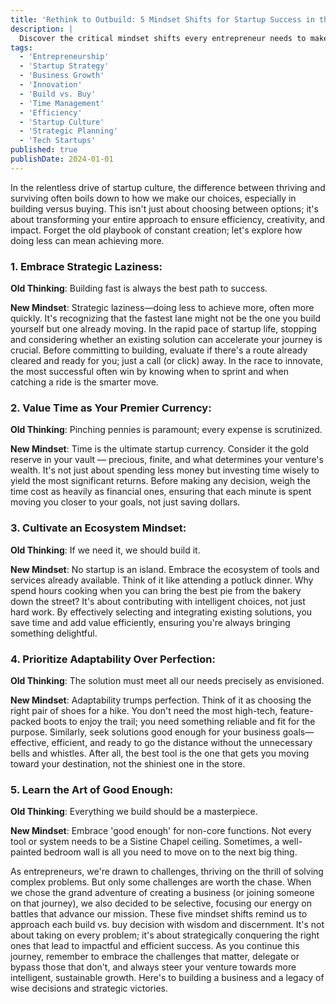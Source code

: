 ```yaml
---
title: 'Rethink to Outbuild: 5 Mindset Shifts for Startup Success in the Build vs. Buy Debate'
description: |
  Discover the critical mindset shifts every entrepreneur needs to make in the build vs. buy debate. Learn how embracing strategic laziness, valuing time, cultivating an ecosystem, prioritizing adaptability, and mastering 'good enough' can transform your startup's approach to growth and innovation.
tags:
  - 'Entrepreneurship'
  - 'Startup Strategy'
  - 'Business Growth'
  - 'Innovation'
  - 'Build vs. Buy'
  - 'Time Management'
  - 'Efficiency'
  - 'Startup Culture'
  - 'Strategic Planning'
  - 'Tech Startups'
published: true
publishDate: 2024-01-01
---
```


In the relentless drive of startup culture, the difference between thriving and surviving often boils down to how we make our choices, especially in building versus buying. This isn't just about choosing between options; it's about transforming your entire approach to ensure efficiency, creativity, and impact. Forget the old playbook of constant creation; let's explore how doing less can mean achieving more.

### **1. Embrace Strategic Laziness:**

**Old Thinking**: Building fast is always the best path to success.

**New Mindset**: Strategic laziness—doing less to achieve more, often more quickly. It's recognizing that the fastest lane might not be the one you build yourself but one already moving. In the rapid pace of startup life, stopping and considering whether an existing solution can accelerate your journey is crucial. Before committing to building, evaluate if there's a route already cleared and ready for you; just a call (or click) away. In the race to innovate, the most successful often win by knowing when to sprint and when catching a ride is the smarter move.

### **2. Value Time as Your Premier Currency:**

**Old Thinking**: Pinching pennies is paramount; every expense is scrutinized.

**New Mindset**: Time is the ultimate startup currency. Consider it the gold reserve in your vault — precious, finite, and what determines your venture's wealth. It's not just about spending less money but investing time wisely to yield the most significant returns. Before making any decision, weigh the time cost as heavily as financial ones, ensuring that each minute is spent moving you closer to your goals, not just saving dollars.

### **3. Cultivate an Ecosystem Mindset:**

**Old Thinking**: If we need it, we should build it.

**New Mindset**: No startup is an island. Embrace the ecosystem of tools and services already available. Think of it like attending a potluck dinner. Why spend hours cooking when you can bring the best pie from the bakery down the street? It's about contributing with intelligent choices, not just hard work. By effectively selecting and integrating existing solutions, you save time and add value efficiently, ensuring you're always bringing something delightful.

### **4. Prioritize Adaptability Over Perfection:**

**Old Thinking**: The solution must meet all our needs precisely as envisioned.

**New Mindset**: Adaptability trumps perfection. Think of it as choosing the right pair of shoes for a hike. You don't need the most high-tech, feature-packed boots to enjoy the trail; you need something reliable and fit for the purpose. Similarly, seek solutions good enough for your business goals—effective, efficient, and ready to go the distance without the unnecessary bells and whistles. After all, the best tool is the one that gets you moving toward your destination, not the shiniest one in the store.

### **5. Learn the Art of Good Enough:**

**Old Thinking**: Everything we build should be a masterpiece.

**New Mindset**: Embrace 'good enough' for non-core functions. Not every tool or system needs to be a Sistine Chapel ceiling. Sometimes, a well-painted bedroom wall is all you need to move on to the next big thing.

As entrepreneurs, we're drawn to challenges, thriving on the thrill of solving complex problems. But only some challenges are worth the chase. When we chose the grand adventure of creating a business (or joining someone on that journey), we also decided to be selective, focusing our energy on battles that advance our mission. These five mindset shifts remind us to approach each build vs. buy decision with wisdom and discernment. It's not about taking on every problem; it's about strategically conquering the right ones that lead to impactful and efficient success. As you continue this journey, remember to embrace the challenges that matter, delegate or bypass those that don't, and always steer your venture towards more intelligent, sustainable growth. Here's to building a business and a legacy of wise decisions and strategic victories.
